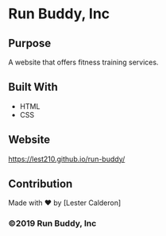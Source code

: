 # Run Buddy, Inc

## Purpose
A website that offers fitness training services. 

## Built With
* HTML
* CSS

## Website
https://lest210.github.io/run-buddy/

## Contribution
Made with ❤️ by [Lester Calderon]

### ©️2019 Run Buddy, Inc 
